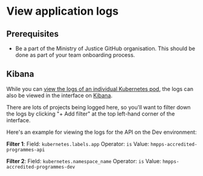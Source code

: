 # View application logs

## Prerequisites

- Be a part of the Ministry of Justice GitHub organisation. This should be done
  as part of your team onboarding process.

## Kibana

While you can [view the logs of an individual Kubernetes
pod](./manage-infrastructure.md#view-the-application-logs-of-a-pod), the logs
can also be viewed in the interface on
[Kibana](https://kibana.cloud-platform.service.justice.gov.uk/).

There are lots of projects being logged here, so you'll want to filter down the
logs by clicking "+ Add filter" at the top left-hand corner of the interface.

Here's an example for viewing the logs for the API on the Dev environment:

**Filter 1**:
Field: `kubernetes.labels.app`
Operator: `is`
Value: `hmpps-accredited-programmes-api`

**Filter 2**:
Field: `kubernetes.namespace_name`
Operator: `is`
Value: `hmpps-accredited-programmes-dev`
